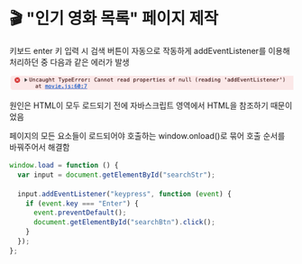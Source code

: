 # 🎬 "인기 영화 목록" 페이지 제작

키보드 enter 키 입력 시 검색 버튼이 자동으로 작동하게 addEventListener를 이용해 처리하던 중 다음과 같은 에러가 발생

![에러 이미지](img/20240425.png)

원인은 HTML이 모두 로드되기 전에 자바스크립트 영역에서 HTML을 참조하기 때문이었음

페이지의 모든 요소들이 로드되어야 호출하는 window.onload()로 묶어 호출 순서를 바꿔주어서 해결함

```js
window.load = function () {
  var input = document.getElementById("searchStr");

  input.addEventListener("keypress", function (event) {
    if (event.key === "Enter") {
      event.preventDefault();
      document.getElementById("searchBtn").click();
    }
  });
};
```
